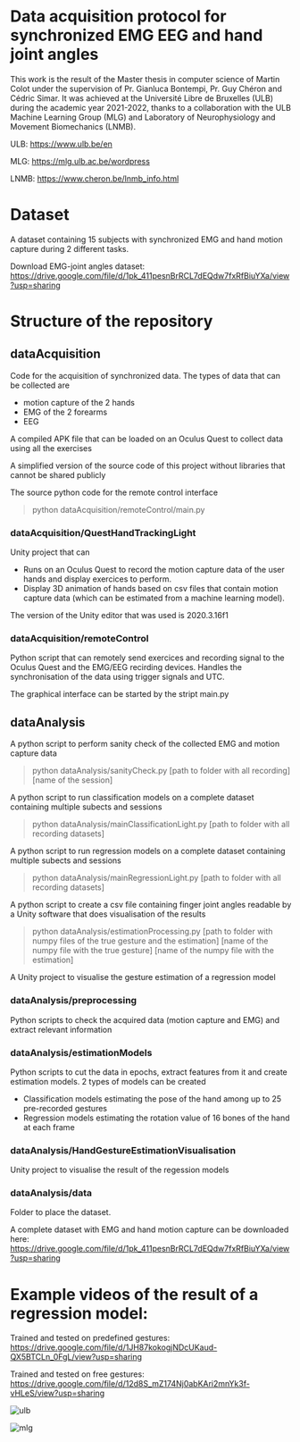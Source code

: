 # Data acquisition protocol for synchronized EMG EEG and hand joint angles
This work is the result of the Master thesis in computer science of Martin Colot under the supervision of Pr. Gianluca Bontempi, Pr. Guy Chéron and Cédric Simar. It was achieved at the Université Libre de Bruxelles (ULB) during the academic year 2021-2022, thanks to a collaboration with the ULB Machine Learning Group (MLG) and Laboratory of Neurophysiology and Movement Biomechanics (LNMB).

ULB: https://www.ulb.be/en

MLG: https://mlg.ulb.ac.be/wordpress

LNMB: https://www.cheron.be/lnmb_info.html

# Dataset

A dataset containing 15 subjects with synchronized EMG and hand motion capture during 2 different tasks.

Download EMG-joint angles dataset: https://drive.google.com/file/d/1pk_411pesnBrRCL7dEQdw7fxRfBiuYXa/view?usp=sharing

# Structure of the repository

## dataAcquisition
Code for the acquisition of synchronized data. The types of data that can be collected are
- motion capture of the 2 hands
- EMG of the 2 forearms
- EEG

A compiled APK file that can be loaded on an Oculus Quest to collect data using all the exercises

A simplified version of the source code of this project without libraries that cannot be shared publicly

The source python code for the remote control interface
> python dataAcquisition/remoteControl/main.py

### dataAcquisition/QuestHandTrackingLight
Unity project that can
- Runs on an Oculus Quest to record the motion capture data of the user hands and display exercices to perform.
- Display 3D animation of hands based on csv files that contain motion capture data (which can be estimated from a machine learning model).

The version of the Unity editor that was used is 2020.3.16f1

### dataAcquisition/remoteControl
Python script that can remotely send exercices and recording signal to the Oculus Quest and the EMG/EEG recirding devices.
Handles the synchronisation of the data using trigger signals and UTC.

The graphical interface can be started by the stript main.py



## dataAnalysis

A python script to perform sanity check of the collected EMG and motion capture data
> python dataAnalysis/sanityCheck.py [path to folder with all recording] [name of the session]

A python script to run classification models on a complete dataset containing multiple subects and sessions
> python dataAnalysis/mainClassificationLight.py [path to folder with all recording datasets]

A python script to run regression models on a complete dataset containing multiple subects and sessions
> python dataAnalysis/mainRegressionLight.py [path to folder with all recording datasets]

A python script to create a csv file containing finger joint angles readable by a Unity software that does visualisation of the results
> python dataAnalysis/estimationProcessing.py [path to folder with numpy files of the true gesture and the estimation] [name of the numpy file with the true gesture] [name of the numpy file with the estimation]

A Unity project to visualise the gesture estimation of a regression model


### dataAnalysis/preprocessing
Python scripts to check the acquired data (motion capture and EMG) and extract relevant information

### dataAnalysis/estimationModels
Python scripts to cut the data in epochs, extract features from it and create estimation models.
2 types of models can be created
- Classification models estimating the pose of the hand among up to 25 pre-recorded gestures
- Regression models estimating the rotation value of 16 bones of the hand at each frame

### dataAnalysis/HandGestureEstimationVisualisation
Unity project to visualise the result of the regession models

### dataAnalysis/data
Folder to place the dataset.

A complete dataset with EMG and hand motion capture can be downloaded here: https://drive.google.com/file/d/1pk_411pesnBrRCL7dEQdw7fxRfBiuYXa/view?usp=sharing


# Example videos of the result of a regression model:
Trained and tested on predefined gestures: 
https://drive.google.com/file/d/1JH87kokogjNDcUKaud-QX5BTCLn_0FgL/view?usp=sharing

Trained and tested on free gestures: 
https://drive.google.com/file/d/12d8S_mZ174Nj0abKAri2mnYk3f-vHLeS/view?usp=sharing





![ulb](https://www.ulb.be/uas/ulbout/LOGO/Logo-ULB.svg)

![mlg](https://mlg.ulb.ac.be/wordpress/wp-content/uploads/2018/05/MLG-oldQ256.png)





















